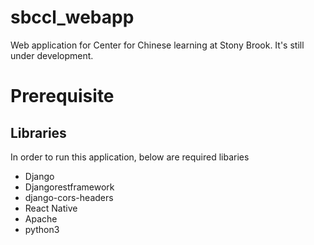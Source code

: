 # sbccl_webapp
Web application for Center for Chinese learning at Stony Brook. It's still under development.

# Prerequisite
## Libraries
In order to run this application, below are required libaries
* Django
* Djangorestframework
* django-cors-headers
* React Native
* Apache
* python3